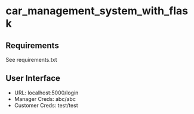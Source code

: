 # car_management_system_with_flask

## Requirements
See requirements.txt

## User Interface
- URL: localhost:5000/login
- Manager Creds: abc/abc
- Customer Creds: test/test
